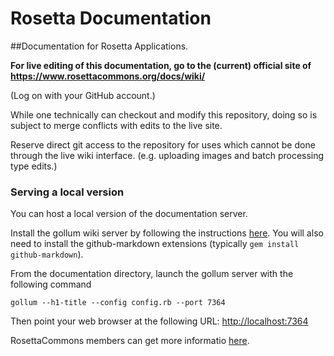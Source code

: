 Rosetta Documentation
=====================

##Documentation for Rosetta Applications.

**For live editing of this documentation, go to the (current) official site of <https://www.rosettacommons.org/docs/wiki/>**

(Log on with your GitHub account.)

While one technically can checkout and modify this repository, doing so is subject to merge conflicts with edits to the live site.

Reserve direct git access to the repository for uses which cannot be done through the live wiki interface. (e.g. uploading images and batch processing type edits.)

### Serving a local version

You can host a local version of the documentation server.

Install the gollum wiki server by following the instructions [here](https://github.com/gollum/gollum/wiki/Installation).
You will also need to install the github-markdown extensions (typically `gem install github-markdown`).

From the documentation directory, launch the gollum server with the following command

    gollum --h1-title --config config.rb --port 7364

Then point your web browser at the following URL: <http://localhost:7364>  

RosettaCommons members can get more informatio [here](https://wiki.rosettacommons.org/index.php/Local_Gollum).

